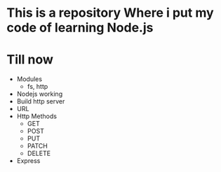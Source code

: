 # This is a repository Where i put my code of learning Node.js

# Till now 
- Modules 
    - fs, http
- Nodejs working 
- Build http server
- URL 
- Http Methods 
    - GET
    - POST
    - PUT 
    - PATCH
    - DELETE
- Express    